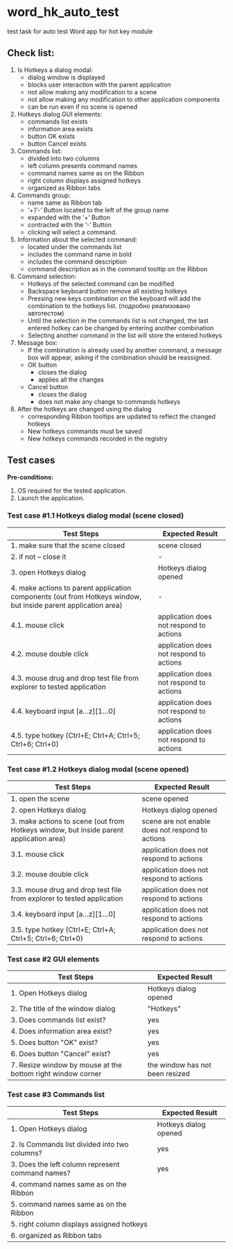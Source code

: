 # word_hk_auto_test
test task for auto test Word app for hot key module

## Сheck list:
1.  Is Hotkeys a dialog modal:
    - dialog window is displayed
    - blocks user interaction with the parent application
    - not allow making any modification to a scene 
    - not allow making any modification to other application components 
    - can be run even if no scene is opened 
2.	Hotkeys dialog GUI elements:
    - commands list exists
    - information area exists
    - button OK exists
    - button Cancel exists
3.	Сommands list:
    - divided into two columns 
    - left column presents command names 
    - command names same as on the Ribbon
    - right column displays assigned hotkeys
    - organized as Ribbon tabs
4.	Commands group:
    - name same as Ribbon tab
    - ‘+’/’-’ Button located to the left of the group name
    - expanded with the ‘+’ Button
    - contracted with the ‘-’ Button
    - clicking will select a command.
4.	Information about the selected command:
    - located under the commands list
    - includes the command name in bold
    - includes the command description
    - command description as in the command tooltip on the Ribbon
5.	Command selection:
    - Hotkeys of the selected command can be modified
    - Backspace keyboard button remove all existing hotkeys
    - Pressing new keys combination on the keyboard will add the combination to the hotkeys list. (подробно реализовано автотестом)
    - Until the selection in the commands list is not changed, the last entered hotkey can be changed by entering another combination
    - Selecting another command in the list will store the entered hotkeys
6.	Message box:
    - If the combination is already used by another command, a message box will appear, asking if the combination should be reassigned.
    - ОК button
        - closes the dialog
        - applies all the changes
    - Cancel button
        - closes the dialog
        - does not make any change to commands hotkeys 
7.	After the hotkeys are changed using the dialog
    - corresponding Ribbon tooltips are updated to reflect the changed hotkeys
    - New hotkeys commands must be saved
    - New hotkeys commands recorded in the registry

## Test cases
**Pre-conditions:**
1.	OS required for the tested application.
2.	Launch the application.

### Test case #1.1 Hotkeys dialog modal (scene closed)
| Test Steps | Expected Result |
| ----------- | ----------- |
|1.	make sure that the scene closed | scene closed |
|2.	if not – close it | - |
|3.	open Hotkeys dialog | Hotkeys dialog opened |
|4.	make actions to parent application components (out from Hotkeys window, but inside parent application area) | - |
|4.1.	mouse click | application does not respond to actions |
|4.2.	mouse double click | application does not respond to actions |
|4.3.	mouse drug and drop test file from explorer to tested application | application does not respond to actions |
|4.4.	keyboard input [a…z][1…0] | application does not respond to actions |
|4.5.	type hotkey (Ctrl+E; Ctrl+А; Ctrl+5; Ctrl+6; Ctrl+0) | application does not respond to actions |

### Test case #1.2 Hotkeys dialog modal (scene opened)
| Test Steps | Expected Result |
| ----------- | ----------- |
|1.	open the scene | scene opened |
|2.	open Hotkeys dialog | Hotkeys dialog opened |
|3.	make actions to scene (out from Hotkeys window, but inside parent application area) | scene are not enable does not respond to actions |
|3.1.	mouse click | application does not respond to actions |
|3.2.	mouse double click | application does not respond to actions |
|3.3.	mouse drug and drop test file from explorer to tested application | application does not respond to actions |
|3.4.	keyboard input [a…z][1…0] | application does not respond to actions |
|3.5.	type hotkey (Ctrl+E; Ctrl+А; Ctrl+5; Ctrl+6; Ctrl+0) | application does not respond to actions |

### Test case #2 GUI elements
| Test Steps | Expected Result |
| ----------- | ----------- |
|1.	Open Hotkeys dialog| Hotkeys dialog opened |
|2.	The title of the window dialog | "Hotkeys" |
|3.	Does commands list exist? | yes |
|4.	Does information area exist? | yes |
|5.	Does button "OK" exist? | yes |
|6.	Does button "Cancel" exist? | yes |
|7. Resize window by mouse at the bottom right window corner | the window has not been resized |

### Test case #3 Commands list
| Test Steps | Expected Result |
| ----------- | ----------- |
|1.	Open Hotkeys dialog                          | Hotkeys dialog opened |
|2. Is Commands list divided into two columns?   | yes |
|3. Does the left column represent command names?| yes |
|4. command names same as on the Ribbon          |
|5. command names same as on the Ribbon          |
|5. right column displays assigned hotkeys       |
|6. organized as Ribbon tabs                     |   
